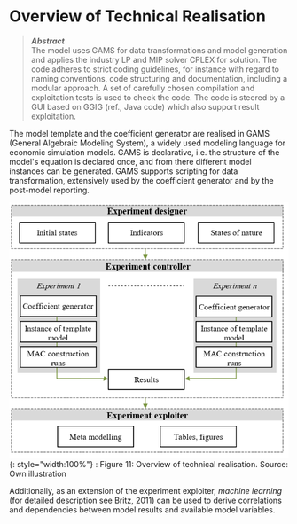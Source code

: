 # Overview of Technical Realisation

> **_Abstract_**  
The model uses GAMS for data transformations and model generation and applies the industry LP and MIP solver CPLEX for solution. The code adheres to strict coding guidelines, for instance with regard to naming conventions, code structuring and documentation, including a modular approach. A set of carefully chosen compilation and exploitation tests is used to check the code. The code is steered by a GUI based on GGIG (ref., Java code) which also support result exploitation.


The model template and the coefficient generator are realised in GAMS
(General Algebraic Modeling System), a widely used modeling language
for economic simulation models. GAMS is declarative, i.e. the structure of the model's equation is declared once, and from there different model instances can be
generated. GAMS supports scripting for data transformation, extensively
used by the coefficient generator and by the post-model reporting.

![](../../media/TechnicalRealisation/Bild_1.png){: style="width:100%"}
:   Figure 11: Overview of technical realisation.
    Source: Own illustration

Additionally, as an extension of the experiment exploiter, *machine
learning* (for detailed description see Britz, 2011) can
be used to derive correlations and dependencies between model results
and available model variables.
